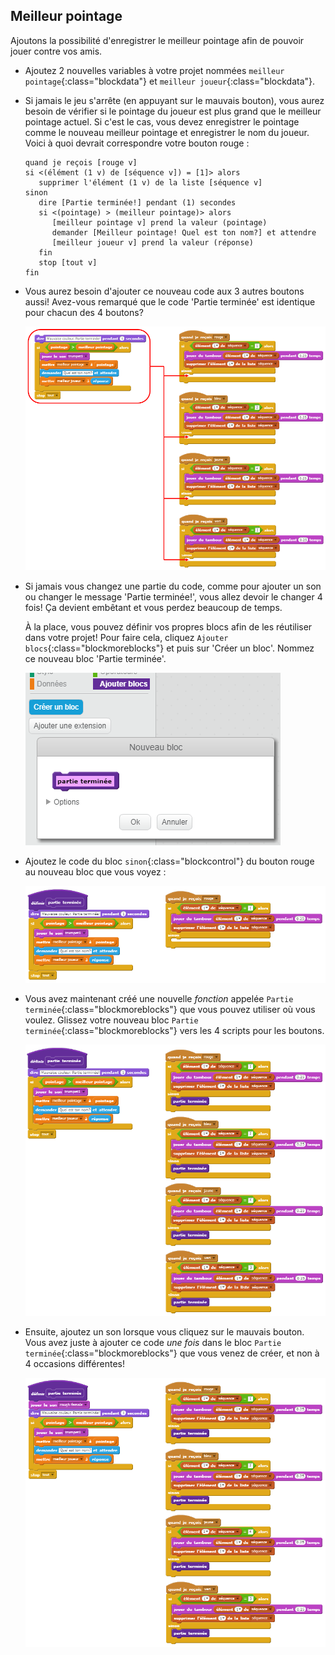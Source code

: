 ## Meilleur pointage

Ajoutons la possibilité d'enregistrer le meilleur pointage afin de pouvoir jouer contre vos amis.

+ Ajoutez 2 nouvelles variables à votre projet nommées `meilleur pointage`{:class="blockdata"} et `meilleur joueur`{:class="blockdata"}.

+ Si jamais le jeu s'arrête (en appuyant sur le mauvais bouton), vous aurez besoin de vérifier si le pointage du joueur est plus grand que le meilleur pointage actuel. Si c'est le cas, vous devez enregistrer le pointage comme le nouveau meilleur pointage et enregistrer le nom du joueur. Voici à quoi devrait correspondre votre bouton rouge :

	```blocks
    quand je reçois [rouge v]
    si <(élément (1 v) de [séquence v]) = [1]> alors
       supprimer l'élément (1 v) de la liste [séquence v]
    sinon
       dire [Partie terminée!] pendant (1) secondes
       si <(pointage) > (meilleur pointage)> alors
          [meilleur pointage v] prend la valeur (pointage)
          demander [Meilleur pointage! Quel est ton nom?] et attendre
          [meilleur joueur v] prend la valeur (réponse)
       fin
       stop [tout v]
    fin
	```

+ Vous aurez besoin d'ajouter ce nouveau code aux 3 autres boutons aussi! Avez-vous remarqué que le code 'Partie terminée' est identique pour chacun des 4 boutons?

	![capture d'écran](images/colour-same.png)

+ Si jamais vous changez une partie du code, comme pour ajouter un son ou changer le message 'Partie terminée!', vous allez devoir le changer 4 fois! Ça devient embêtant et vous perdez beaucoup de temps.

	À la place, vous pouvez définir vos propres blocs afin de les réutiliser dans votre projet! Pour faire cela, cliquez `Ajouter blocs`{:class="blockmoreblocks"} et puis sur 'Créer un bloc'. Nommez ce nouveau bloc 'Partie terminée'.

	![capture d'écran](images/colour-more.png)

+ Ajoutez le code du bloc `sinon`{:class="blockcontrol"} du bouton rouge au nouveau bloc que vous voyez :

	![capture d'écran](images/colour-make-block.png)

+ Vous avez maintenant créé une nouvelle _fonction_ appelée `Partie terminée`{:class="blockmoreblocks"} que vous pouvez utiliser où vous voulez. Glissez votre nouveau bloc `Partie terminée`{:class="blockmoreblocks"} vers les 4 scripts pour les boutons.

	![capture d'écran](images/colour-use-block.png)

+ Ensuite, ajoutez un son lorsque vous cliquez sur le mauvais bouton. Vous avez juste à ajouter ce code _une fois_ dans le bloc `Partie terminée`{:class="blockmoreblocks"} que vous venez de créer, et non à 4 occasions différentes!

	![capture d'écran](images/colour-cough.png)
